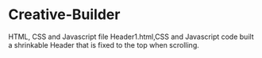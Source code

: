 # Creative-Builder
HTML, CSS and Javascript file
Header1.html,CSS and Javascript code built a shrinkable Header that is fixed to the top when scrolling.
